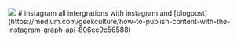 <img src="https://miro.medium.com/max/700/0*QPkL_cZf7lmFbOOp" >
# instagram
all intergrations with instagram and [blogpost](https://medium.com/geekculture/how-to-publish-content-with-the-instagram-graph-api-806ec9c56588)
